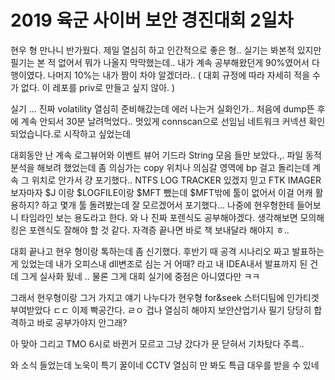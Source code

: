 # 2019 육군 사이버 보안 경진대회 2일차

현우 형 만나니 반가웠다.
제일 열심히 하고 인간적으로 좋은 형..
실기는 봐본적 있지만 필기는 본 적 없어서 뭐가 나올지 막막했는데..
내가 계속 공부해왔던게 90%였어서 다행이였다.
나머지 10%는 내가 짬이 차야 알겠더라..
( 대회 규정에 따라 자세히 적을 수 가 없다. 이 레포를 priv로 만들고 싶지 않아. )

실기 ...
진짜 volatility 열심히 준비해갔는데
에러 나는거 실화인가..
처음에 dump뜬 후 에 계속 안되서 30분 날려먹었다..
멋있게 connscan으로 선임님 네트워크 커넥션 확인되었습니다.로 시작하고 싶었는데

대회동안 난 계속 로그뷰어와 이벤트 뷰어 기드라 String 모음 들만 보았다.,.
파일 동적분석을 해보려 했었는데 좀 의심가는 copy 위치나 의심갈 영역에 bp 걸고
돌리는데 계속 그 위치로 안가서 걍 포기했다..
NTFS LOG TRACKER 있겠지 믿고 FTK IMAGER 보자마자 $J 이랑 $LOGFILE이랑 $MFT 뺐는데
$MFT밖에 툴이 없어서 이걸 어캐 활용하지? 하고 몇개 툴 돌려봤는데 잘 모르겠어서
포기했다...
나중에 현우형한테 들어보니 타임라인 보는 용도라고 한다.
와 나 진짜 포렌식도 공부해야겠다.
생각해보면 모의해킹은 포렌식도 잘해야 할 것 같다.
자격증 끝나면 바로 책 보내달라 해야지 ㅎ..

대회 끝나고 현우 형이랑 톡하는데 좀 신기했다.
후반기 때 공격 시나리오 짜고 발표하는게 있었는데
내가 오피스내 dll변조로 심는 거 어때? 라고 내 IDEA내서
발표까지 된 건데 그게 실사화 됬네 .. 물론 그게 대회 실기에 중점은 아니였다만 ㅋㅋ

그래서 현우형이랑 그거 가지고 얘기 나누다가
현우형 for&seek 스터디팀에 인가티겟 부여받았다 ㄷㄷ
이제 빡공간다.
ㄹㅇ 겁나 열심히 해야지
보안산업기사 필기 당당히 합격하고 바로 
공부가야지 안그래?

아 맞아 그리고 TMO 6시로 바뀐거 모르고 그냥 갔다가
문 닫혀서 기차탔다 주륵..

와 소식 들었는데 노욱이 특기 꿀이네
CCTV 열심히 만 봐도 특급 대우를 받을 수 있네 
